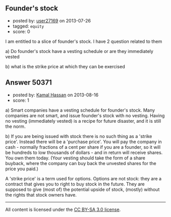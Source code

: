 ## Founder's stock

- posted by: [user27169](https://stackexchange.com/users/-1/27169-user27169) on 2013-07-26
- tagged: `equity`
- score: 0

I am entitled to a slice of founder's stock. I have 2 question related to them

a) Do founder's stock have a vesting schedule or are they immediately vested

b) what is the strike price at which they can be exercised


## Answer 50371

- posted by: [Kamal Hassan](https://stackexchange.com/users/-1/27332-kamal-hassan) on 2013-08-16
- score: 1

a) Smart companies have a vesting schedule for founder's stock. Many companies are not smart, and issue founder's stock with no vesting. Having no vesting (immediately vested) is a recipe for future disaster, and it is still the norm.

b) If you are being issued with stock there is no such thing as a 'strike price'. Instead there will be a 'purchase price'. You will pay the company in cash - normally fractions of a cent per share if you are a founder, so it will be hundreds to low thousands of dollars - and in return will receive shares. You own them today. (Your vesting should take the form of a share buyback, where the company can buy back the unvested shares for the price you paid.)

A 'strike price' is a term used for options. Options are not stock: they are a contract that gives you to right to buy stock in the future. They are supposed to give (most of) the potential upside of stock, (mostly) without the rights that stock owners have.



---

All content is licensed under the [CC BY-SA 3.0 license](https://creativecommons.org/licenses/by-sa/3.0/).
